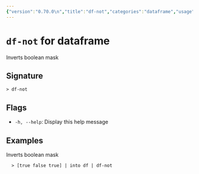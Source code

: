 ```yaml
---
{"version":"0.70.0\n","title":"df-not","categories":"dataframe","usage":"Inverts boolean mask\n"}
---
```

<!-- THIS FILE IS GENERATED BY update_book_commands.cjs USING NUSHELL'S HELP COMMANDS.
REFRAIN FROM EDITING IT MANUALLY.-->
# <code>df-not</code> for dataframe

<div class='command-title'>Inverts boolean mask</div>

## Signature

```> df-not```

## Flags

 * ```-h, --help```: Display this help message
## Examples

  Inverts boolean mask
```shell
  > [true false true] | into df | df-not
```


